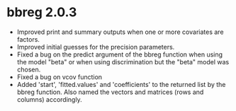 # bbreg 2.0.3

* Improved print and summary outputs when one or more covariates are factors.
* Improved initial guesses for the precision parameters.
* Fixed a bug on the predict argument of the bbreg function when using the model "beta" or when using discrimination but the "beta" model was chosen.
* Fixed a bug on vcov function
* Added 'start', 'fitted.values' and 'coefficients' to the returned list by the bbreg function. Also named the vectors and matrices (rows and columns) accordingly.

